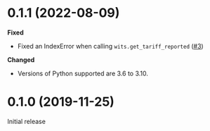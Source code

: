 0.1.1 (2022-08-09)
==================

**Fixed**
- Fixed an IndexError when calling `wits.get_tariff_reported` ([#3](https://github.com/mwouts/world_trade_data/issues/3))

**Changed**
- Versions of Python supported are 3.6 to 3.10.


0.1.0 (2019-11-25)
==================

Initial release
